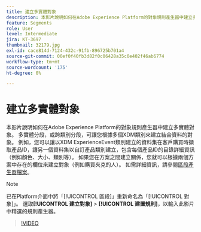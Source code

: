 ```yaml
---
title: 建立多實體對象
description: 本影片說明如何在Adobe Experience Platform的對象規則產生器中建立多實體對象。  多實體分段，或跨類別分段，可讓您根據多個XDM類別來建立結合資料的對象。
feature: Segments
role: User
level: Intermediate
jira: KT-3697
thumbnail: 32179.jpg
exl-id: cace814d-7124-432c-91fb-896725b701a4
source-git-commit: 00ef0f40fb3d82f0c06428a35c0e402f46ab6774
workflow-type: tm+mt
source-wordcount: '175'
ht-degree: 0%

---
```


# 建立多實體對象

本影片說明如何在Adobe Experience Platform的對象規則產生器中建立多實體對象。  多實體分段，或跨類別分段，可讓您根據多個XDM類別來建立結合資料的對象。 例如，您可以讓以XDM ExperienceEvent類別建立的資料集在客戶購買時擷取產品ID，讓另一個資料集以自訂產品類別建立，包含每個產品ID的目錄詳細資訊（例如顏色、大小、類別等）。 如果您在方案之間建立關係，您就可以根據兩個方案中存在的欄位來建立對象（例如購買夾克的人）。 如需詳細資訊，請參閱[區段產生器檔案](https://experienceleague.adobe.com/docs/experience-platform/segmentation/ui/segment-builder.html)。

<!--Segment context (segment payload) allows you to provide key contextual details, such as a visitor's abandoned cart contents, in your segment definition so you can send personalized messages.-->

>[!NOTE]
>
> 已在Platform介面中將「[!UICONTROL 區段]」重新命名為「[!UICONTROL 對象]」。 選取&#x200B;**[!UICONTROL 建立對象]** > **[!UICONTROL 建置規則]**，以輸入此影片中精選的規則產生器。

>[!VIDEO](https://video.tv.adobe.com/v/32179?learn=on)
